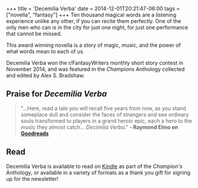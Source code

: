 +++
title = 'Decemilia Verba'
date = 2014-12-01T20:21:47-06:00
tags = ["novella", "fantasy"]
+++
Ten thousand magical words are a listening experience unlike any other, if you can recite them perfectly. One of the only men who can is in the city for just one night, for just one performance that cannot be missed.

This award winning novella is a story of magic, music, and the power of what words mean to each of us.

Decemilia Verba won the r/FantasyWriters monthly short story contest in November 2014, and was featured in the *Champions* Anthology collected and edited by Alex S. Bradshaw. 

## Praise for *Decemilia Verba*

> "...Here, read a tale you will recall five years from now, as you stand someplace dull and consider the faces of strangers and see ordinary souls transformed to players in a grand heroic epic, each a hero to the music they almost catch… *Decimilia Verba*."
**- Raymond Elmo on [Goodreads](https://www.goodreads.com/book/show/31373235-champions?from_search=true&from_srp=true&qid=jdJnK2oJ9M&rank=1)**

## Read

Decemilia Verba is available to read on [Kindle](https://www.amazon.com/gp/product/B01JETZWHS/ref=x_gr_bb_kindle?caller=Goodreads&tag=x_gr_bb_kindle-20) as part of the *Champion's* Anthology, or available in a variety of formats as a thank you gift for signing up for the newsletter!